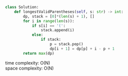 ```python
class Solution:
    def longestValidParentheses(self, s: str) -> int:
        dp, stack = [0]*(len(s) + 1), []
        for i in range(len(s)):
            if s[i] == '(':
                stack.append(i)
            else:
                if stack:
                    p = stack.pop()
                    dp[i + 1] = dp[p] + i - p + 1
        return max(dp)
```

time complexity: O(N)           
space complexity: O(N)